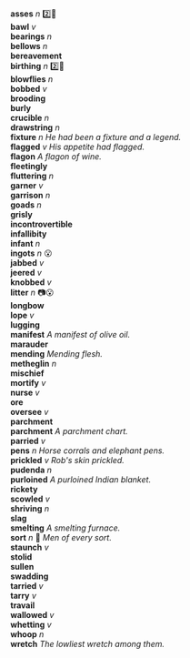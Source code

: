 __asses__ _n_ :two::shit:  
__bawl__ _v_  
__bearings__ _n_  
__bellows__ _n_  
__bereavement__  
__birthing__ _n_ :two::shit:  
__blowflies__ _n_  
__bobbed__ _v_  
__brooding__  
__burly__  
__crucible__ _n_  
__drawstring__ _n_  
__fixture__ _n_ _He had been a fixture and a legend._  
__flagged__ _v_ _His appetite had flagged._  
__flagon__ _A flagon of wine._  
__fleetingly__  
__fluttering__ _n_  
__garner__ _v_  
__garrison__ _n_  
__goads__ _n_  
__grisly__  
__incontrovertible__  
__infallibity__  
__infant__ _n_  
__ingots__ _n_ :open_mouth:  
__jabbed__ _v_  
__jeered__ _v_  
__knobbed__ _v_  
__litter__ _n_ :camera::open_mouth:  
__longbow__  
__lope__ _v_  
__lugging__  
__manifest__ _A manifest of olive oil._  
__marauder__  
__mending__ _Mending flesh._  
__metheglin__ _n_  
__mischief__  
__mortify__ _v_  
__nurse__ _v_  
__ore__  
__oversee__ _v_  
__parchment__  
__parchment__ _A parchment chart._  
__parried__ _v_  
__pens__ _n_ _Horse corrals and elephant pens._  
__prickled__ _v_ _Rob's skin prickled._  
__pudenda__ _n_  
__purloined__ _A purloined Indian blanket._  
__rickety__  
__scowled__ _v_  
__shriving__ _n_  
__slag__  
__smelting__ _A smelting furnace._  
__sort__ _n_ :dart: _Men of every sort._  
__staunch__ _v_  
__stolid__  
__sullen__  
__swadding__  
__tarried__ _v_  
__tarry__ _v_  
__travail__  
__wallowed__ _v_  
__whetting__ _v_  
__whoop__ _n_  
__wretch__ _The lowliest wretch among them._  